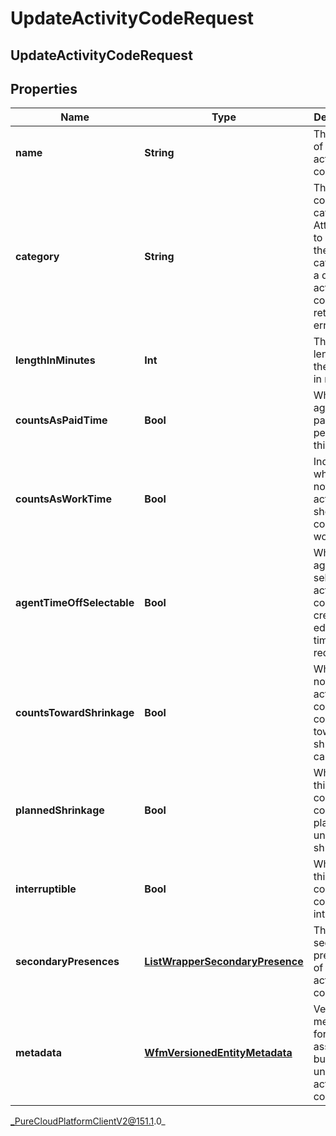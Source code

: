 # UpdateActivityCodeRequest

## UpdateActivityCodeRequest

## Properties

|Name | Type | Description | Notes|
|------------ | ------------- | ------------- | -------------|
| **name** | **String** | The name of the activity code | [optional] |
| **category** | **String** | The activity code&#39;s category. Attempting to change the category of a default activity code will return an error | [optional] |
| **lengthInMinutes** | **Int** | The default length of the activity in minutes | [optional] |
| **countsAsPaidTime** | **Bool** | Whether an agent is paid while performing this activity | [optional] |
| **countsAsWorkTime** | **Bool** | Indicates whether or not the activity should be counted as work time | [optional] |
| **agentTimeOffSelectable** | **Bool** | Whether an agent can select this activity code when creating or editing a time off request | [optional] |
| **countsTowardShrinkage** | **Bool** | Whether or not this activity code counts toward shrinkage calculations | [optional] |
| **plannedShrinkage** | **Bool** | Whether this activity code is considered planned or unplanned shrinkage | [optional] |
| **interruptible** | **Bool** | Whether this activity code is considered interruptible | [optional] |
| **secondaryPresences** | [**ListWrapperSecondaryPresence**](ListWrapperSecondaryPresence) | The secondary presences of this activity code | [optional] |
| **metadata** | [**WfmVersionedEntityMetadata**](WfmVersionedEntityMetadata) | Version metadata for the associated business unit&#39;s list of activity codes | |



_PureCloudPlatformClientV2@151.1.0_
